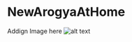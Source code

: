 # NewArogyaAtHome


Addign Image here
![alt text](https://github.com/LuciferNico/NewArogyaAtHome/blob/master/app/src/main/res/drawable/ambulance.png)
